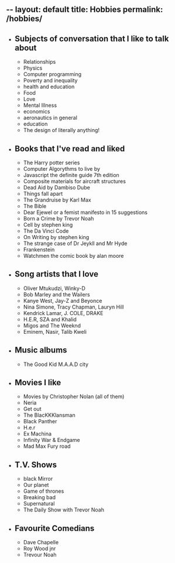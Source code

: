 --
layout: default
title: Hobbies
permalink: /hobbies/
--


- ## Subjects of conversation that I like to talk about 
    - Relationships
    - Physics 
    - Computer programming
    - Poverty and inequality
    - health and education
    - Food
    - Love
    - Mental Illness
    - economics
    - aeronautics in general
    - education
    - The design of literally anything! 
- ## Books that I've read and liked
    - The Harry potter series
    - Computer Algorythms to live by
    - Javascript the definite guide 7th edition
    - Composite materials for aircraft structures 
    - Dead Aid by Dambiso Dube
    - Things fall apart
    - The Grandruise by Karl Max
    - The Bible
    - Dear Ejewel or a femist manifesto in 15 suggestions
    - Born a Crime by Trevor Noah
    - Cell by stephen king
    - The Da Vinci Code
    - On Writing by stephen king
    - The strange case of Dr Jeykll and Mr Hyde
    - Frankenstein
    - Watchmen the comic book by alan moore
- ## Song artists that I love
    - Oliver Mtukudzi, Winky-D
    - Bob Marley and the Wailers
    - Kanye West, Jay-Z and Beyonce
    - Nina Simone, Tracy Chapman, Lauryn Hill
    - Kendrick Lamar, J. COLE, DRAKE
    - H.E.R, SZA and Khalid
    - Migos and The Weeknd
    - Eminem, Nasir, Talib Kweli
- ## Music albums
    - The Good Kid M.A.A.D city

- ## Movies I like
    - Movies by Christopher Nolan (all of them)
    - Neria
    - Get out
    - The BlacKKKlansman
    - Black Panther
    - H.e.r
    - Ex Machina
    - Infinity War & Endgame
    - Mad Max Fury road
- ## T.V. Shows
    - black Mirror
    - Our planet
    - Game of thrones
    - Breaking bad
    - Supernatural
    - The Daily Show with Trevor Noah
 - ## Favourite Comedians 
    - Dave Chapelle
    - Roy Wood jnr
    - Trevour Noah



